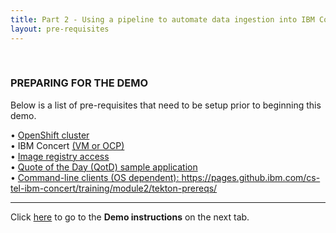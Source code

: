```yaml
---
title: Part 2 - Using a pipeline to automate data ingestion into IBM Concert <br/> <small> <i> Tech Sales enablement </i> </small>
layout: pre-requisites
---
```


<span id="top"></span>

<br/>

### **PREPARING FOR THE DEMO**

Below is a list of pre-requisites that need to be setup prior to beginning this demo.

• <a href="https://techzone.ibm.com/collection/tech-zone-certified-base-images/journey-vmware-on-ibm-cloud-environments" target="_blank" rel="noreferrer">OpenShift cluster</a><br/>
• IBM Concert <a href="https://techzone.ibm.com/collection/tech-zone-certified-base-images/journey-watsonx" target="_blank" rel="noreferrer">(VM or OCP)</a> <br/>
• <a href="https://pages.github.ibm.com/cs-tel-ibm-concert/training/module2/tekton-prereqs/" target="_blank" rel="noreferrer">Image registry access</a><br/>
• <a href="https://pages.github.ibm.com/cs-tel-ibm-concert/training/module2/tekton-prereqs/" target="_blank" rel="noreferrer">Quote of the Day (QotD) sample application</a><br/>
• <a href="https://pages.github.ibm.com/cs-tel-ibm-concert/training/module2/tekton-prereqs/" target="_blank" rel="noreferrer">Command-line clients (OS dependent): 
https://pages.github.ibm.com/cs-tel-ibm-concert/training/module2/tekton-prereqs/</a>

***

Click [here](demo-instructions) to go to the **Demo instructions** on the next tab.